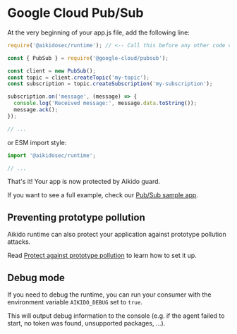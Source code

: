 # Google Cloud Pub/Sub

At the very beginning of your app.js file, add the following line:

```js
require('@aikidosec/runtime'); // <-- Call this before any other code or imports

const { PubSub } = require('@google-cloud/pubsub');

const client = new PubSub();
const topic = client.createTopic('my-topic');
const subscription = topic.createSubscription('my-subscription');

subscription.on('message', (message) => {
  console.log('Received message:', message.data.toString());
  message.ack();
});

// ...
```

or ESM import style:

```js
import '@aikidosec/runtime';

// ...
```

That's it! Your app is now protected by Aikido guard.

If you want to see a full example, check our [Pub/Sub sample app](../sample-apps/pubsub-mongodb).

## Preventing prototype pollution

Aikido runtime can also protect your application against prototype pollution attacks.

Read [Protect against prototype pollution](./prototype-pollution.md) to learn how to set it up.

## Debug mode

If you need to debug the runtime, you can run your consumer with the environment variable `AIKIDO_DEBUG` set to `true`.

This will output debug information to the console (e.g. if the agent failed to start, no token was found, unsupported packages, ...).
